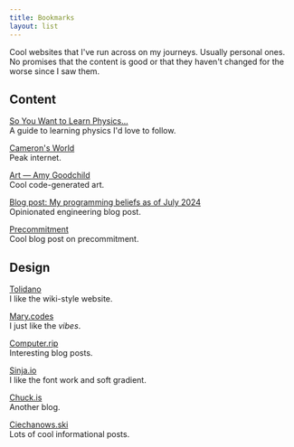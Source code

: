 ```yaml
---
title: Bookmarks
layout: list
---
```


Cool websites that I've run across on my journeys. Usually personal ones. No promises that the content is good or that they haven't changed for the worse since I saw them.

## Content

[So You Want to Learn Physics…](https://www.susanrigetti.com/physics)\
A guide to learning physics I'd love to follow.

[Cameron's World](https://www.cameronsworld.net/)\
Peak internet.

[Art — Amy Goodchild](https://www.amygoodchild.com/art)\
Cool code-generated art.

[Blog post: My programming beliefs as of July 2024](https://evanhahn.com/programming-beliefs-as-of-july-2024/)\
Opinionated engineering blog post.

[Precommitment](https://effectiviology.com/precommitment/)\
Cool blog post on precommitment.

## Design

[Tolidano](https://www.tolidano.com/)\
I like the wiki-style website.

[Mary.codes](https://mary.codes)\
I just like the _vibes_.

[Computer.rip](https://computer.rip/)\
Interesting blog posts.

[Sinja.io](https://sinja.io/)\
I like the font work and soft gradient.

[Chuck.is](https://chuck.is/)\
Another blog.

[Ciechanows.ski](https://ciechanow.ski/)\
Lots of cool informational posts.